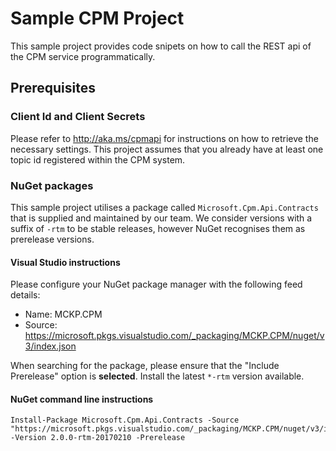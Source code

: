 ﻿# Sample CPM Project
This sample project provides code snipets on how to call the REST api of the CPM service programmatically. 

## Prerequisites 
### Client Id and Client Secrets
Please refer to http://aka.ms/cpmapi for instructions on how to retrieve the necessary settings. This project assumes that you already have at least one topic id registered within the CPM system.

### NuGet packages
This sample project utilises a package called `Microsoft.Cpm.Api.Contracts` that is supplied and maintained by our team. We consider versions with a suffix of `-rtm` to be stable releases, however NuGet recognises them as prerelease versions.

#### Visual Studio instructions
Please configure your NuGet package manager with the following feed details:
* Name: MCKP.CPM
* Source: https://microsoft.pkgs.visualstudio.com/_packaging/MCKP.CPM/nuget/v3/index.json

When searching for the package, please ensure that the "Include Prerelease" option is **selected**. Install the latest `*-rtm` version available.

#### NuGet command line instructions
```
Install-Package Microsoft.Cpm.Api.Contracts -Source "https://microsoft.pkgs.visualstudio.com/_packaging/MCKP.CPM/nuget/v3/index.json" -Version 2.0.0-rtm-20170210 -Prerelease
```